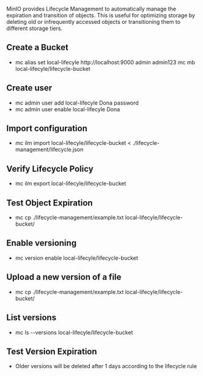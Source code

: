 
MinIO provides Lifecycle Management to automatically manage the expiration and transition of objects. This is useful for optimizing storage by deleting old or infrequently accessed objects or transitioning them to different storage tiers.

## Create a Bucket ##
- mc alias set local-lifecyle http://localhost:9000 admin admin123
  mc mb local-lifecyle/lifecycle-bucket

## Create user ##
- mc admin user add local-lifecyle Dona password
- mc admin user enable local-lifecyle Dona

## Import configuration ##
- mc ilm import local-lifecyle/lifecycle-bucket < ./lifecycle-management/lifecycle.json

## Verify Lifecycle Policy ##
- mc ilm export local-lifecyle/lifecycle-bucket

## Test Object Expiration ##
- mc cp ./lifecycle-management/example.txt local-lifecyle/lifecycle-bucket/

## Enable versioning ##
- mc version enable local-lifecyle/lifecycle-bucket

## Upload a new version of a file ##
- mc cp ./lifecycle-management/example.txt local-lifecyle/lifecycle-bucket/

## List versions ##
- mc ls --versions local-lifecyle/lifecycle-bucket

## Test Version Expiration ##
- Older versions will be deleted after 1 days according to the lifecycle rule

